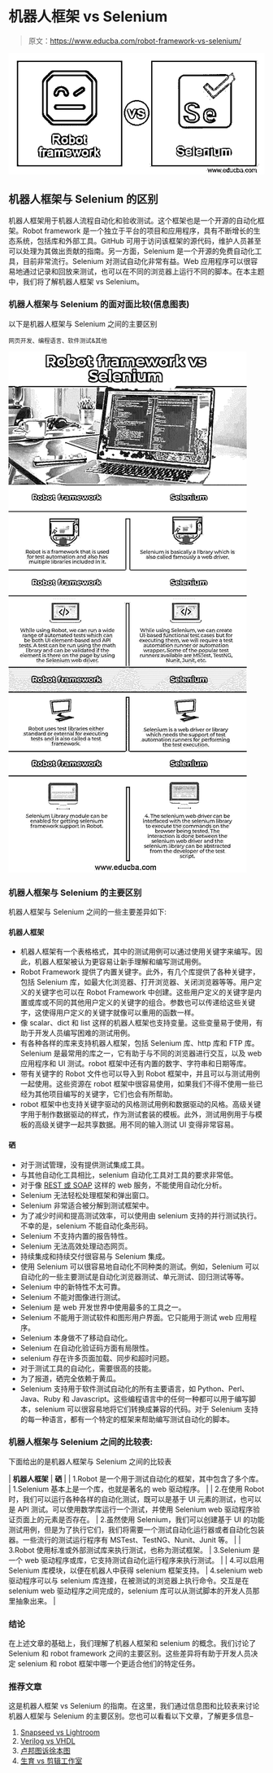 # 机器人框架 vs Selenium

> 原文：<https://www.educba.com/robot-framework-vs-selenium/>

![Robot framework vs Selenium](img/0758c9ef36e23cd344d4b2ee7b8fca79.png)



## 机器人框架与 Selenium 的区别

机器人框架用于机器人流程自动化和验收测试。这个框架也是一个开源的自动化框架。Robot framework 是一个独立于平台的项目和应用程序，具有不断增长的生态系统，包括库和外部工具。GitHub 可用于访问该框架的源代码，维护人员甚至可以处理为其做出贡献的指南。另一方面，Selenium 是一个开源的免费自动化工具，目前非常流行。Selenium 对测试自动化非常有益。Web 应用程序可以很容易地通过记录和回放来测试，也可以在不同的浏览器上运行不同的脚本。在本主题中，我们将了解机器人框架 vs Selenium。

### 机器人框架与 Selenium 的面对面比较(信息图表)

以下是机器人框架与 Selenium 之间的主要区别

<small>网页开发、编程语言、软件测试&其他</small>

![Robot-framework-vs-Selenium-info](img/15beba840ef1510a42a90bfa9bf973c5.png)



### 机器人框架与 Selenium 的主要区别

机器人框架与 Selenium 之间的一些主要差异如下:

#### 机器人框架

*   机器人框架有一个表格格式，其中的测试用例可以通过使用关键字来编写。因此，机器人框架被认为更容易让新手理解和编写测试用例。
*   Robot Framework 提供了内置关键字。此外，有几个库提供了各种关键字，包括 Selenium 库，如最大化浏览器、打开浏览器、关闭浏览器等等。用户定义的关键字也可以在 Robot Framework 中创建。这些用户定义的关键字是内置或库或不同的其他用户定义的关键字的组合。参数也可以传递给这些关键字，这使得用户定义的关键字就像可以重用的函数一样。
*   像 scalar、dict 和 list 这样的机器人框架也支持变量。这些变量易于使用，有助于开发人员编写困难的测试用例。
*   有各种各样的库来支持机器人框架，包括 Selenium 库、http 库和 FTP 库。Selenium 是最常用的库之一，它有助于与不同的浏览器进行交互，以及 web 应用程序和 UI 测试。robot 框架中还有内置的数字、字符串和日期等库。
*   带有关键字的 Robot 文件也可以导入到 Robot 框架中，并且可以与测试用例一起使用。这些资源在 robot 框架中很容易使用，如果我们不得不使用一些已经为其他项目编写的关键字，它们也会有所帮助。
*   robot 框架中也支持关键字驱动的风格测试用例和数据驱动的风格。高级关键字用于制作数据驱动的样式，作为测试套装的模板。此外，测试用例用于与模板的高级关键字一起共享数据。用不同的输入测试 UI 变得非常容易。

#### 硒

*   对于测试管理，没有提供测试集成工具。
*   与其他自动化工具相比，selenium 自动化工具对工具的要求非常低。
*   对于像 [REST 或 SOAP](https://www.educba.com/soap-vs-rest/) 这样的 web 服务，不能使用自动化分析。
*   Selenium 无法轻松处理框架和弹出窗口。
*   Selenium 非常适合被分解到测试框架中。
*   为了减少时间和提高测试效率，可以使用由 selenium 支持的并行测试执行。不幸的是，selenium 不能自动化条形码。
*   Selenium 不支持内置的报告特性。
*   Selenium 无法高效处理动态网页。
*   持续集成和持续交付很容易与 Selenium 集成。
*   使用 Selenium 可以很容易地自动化不同种类的测试。例如，Selenium 可以自动化的一些主要测试是自动化浏览器测试、单元测试、回归测试等等。
*   Selenium 中的新特性不太可靠。
*   Selenium 不能对图像进行测试。
*   Selenium 是 web 开发世界中使用最多的工具之一。
*   Selenium 不能用于测试软件和图形用户界面。它只能用于测试 web 应用程序。
*   Selenium 本身做不了移动自动化。
*   Selenium 在自动化验证码方面有局限性。
*   selenium 存在许多页面加载、同步和超时问题。
*   对于测试工具的自动化，需要很高的技能。
*   为了报道，硒完全依赖于黄瓜。
*   Selenium 支持用于软件测试自动化的所有主要语言，如 Python、Perl、Java、Ruby 和 Javascript。这些编程语言中的任何一种都可以用于编写脚本，selenium 可以很容易地将它们转换成兼容的代码。对于 Selenium 支持的每一种语言，都有一个特定的框架来帮助编写测试自动化的脚本。

### 机器人框架与 Selenium 之间的比较表:

下面给出的是机器人框架与 Selenium 之间的比较表

| **机器人框架** | **硒** |
| 1.Robot 是一个用于测试自动化的框架，其中包含了多个库。 | 1.Selenium 基本上是一个库，也就是著名的 web 驱动程序。 |
| 2.在使用 Robot 时，我们可以运行各种各样的自动化测试，既可以是基于 UI 元素的测试，也可以是 API 测试。可以使用数学库运行一个测试，并使用 Selenium web 驱动程序验证页面上的元素是否存在。 | 2.虽然使用 Selenium，我们可以创建基于 UI 的功能测试用例，但是为了执行它们，我们将需要一个测试自动化运行器或者自动化包装器。一些流行的测试运行程序有 MSTest、TestNG、Nunit、Junit 等。 |
| 3.Robot 使用标准或外部测试库来执行测试，也称为测试框架。 | 3.Selenium 是一个 web 驱动程序或库，它支持测试自动化运行程序来执行测试。 |
| 4.可以启用 Selenium 库模块，以便在机器人中获得 selenium 框架支持。 | 4.selenium web 驱动程序可以与 selenium 库连接，在被测试的浏览器上执行命令。交互是在 selenium web 驱动程序之间完成的，selenium 库可以从测试脚本的开发人员那里抽象出来。 |

### 结论

在上述文章的基础上，我们理解了机器人框架和 selenium 的概念。我们讨论了 Selenium 和 robot framework 之间的主要区别。这些差异将有助于开发人员决定 selenium 和 robot 框架中哪一个更适合他们的特定任务。

### 推荐文章

这是机器人框架 vs Selenium 的指南。在这里，我们通过信息图和比较表来讨论机器人框架与 Selenium 的主要区别。您也可以看看以下文章，了解更多信息–

1.  [Snapseed vs Lightroom](https://www.educba.com/snapseed-vs-lightroom/)
2.  [Verilog vs VHDL](https://www.educba.com/verilog-vs-vhdl/)
3.  [卢邦图诉徐本图](https://www.educba.com/lubuntu-vs-xubuntu/)
4.  [生育 vs 剪辑工作室](https://www.educba.com/procreate-vs-clip-studio/)





